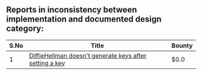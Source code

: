## Reports in inconsistency between implementation and documented design category:
| S.No | Title | Bounty |
| ---- | ----- | ------ |
| 1 | [DiffieHellman doesn't generate keys after setting a key](https://hackerone.com/reports/1927480) | $0.0 |